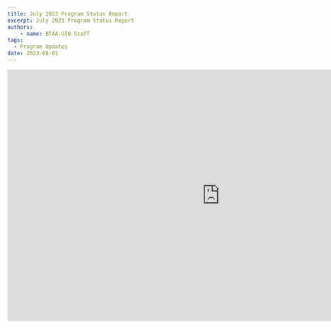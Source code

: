 ```yaml
---
title: July 2023 Program Status Report
excerpt: July 2023 Program Status Report
authors:
    - name: BTAA-GIN Staff
tags:
  - Program Updates
date: 2023-08-01
---
```


<iframe src="https://docs.google.com/presentation/d/e/2PACX-1vQJ-qo0WWz7F_O4kQPSIcgNE6FDAlZ3BqstKxnlTXdHUHqWFwoNWXhKD80so_nY5tsQr-sl_GRRjJjL/embed?start=false&loop=false&delayms=3000" frameborder="0" width="960" height="569" allowfullscreen="true" mozallowfullscreen="true" webkitallowfullscreen="true"></iframe>